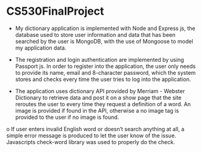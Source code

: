 # CS530FinalProject

-	My dictionary application is implemented with Node and Express js, the database used to store user information and data that has been searched by the user is MongoDB, with the use of Mongoose to model my application data. 

- The registration and login authentication are implemented by using Passport js. In order to register into the application, the user only needs to provide its name, email and 8-character password, which the system stores and checks every time the user tries to log into the application. 

-	The application uses dictionary API provided by Merriam - Webster Dictionary to retrieve data and post it on a show page that the site reroutes the user to every time they request a definition of a word. An image is provided if found in the API, otherwise a no image tag is provided to the user if no image is found. 

  o	If user enters invalid English word or doesn’t search anything at all, a simple error message is produced to let the user know of the issue. Javascripts 
  check-word library was used to properly do the check.
